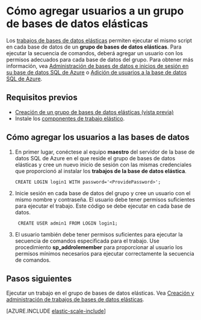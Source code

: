 <properties 
	pageTitle="Cómo agregar usuarios a un grupo de bases de datos elásticas" 
	description="Debe agregar un usuario con privilegios para cada base de datos del grupo." 
	services="sql-database" 
	documentationCenter=""  
	manager="jeffreyg" 
	authors="sidneyh"/>

<tags 
	ms.service="sql-database" 
	ms.workload="sql-database" 
	ms.tgt_pltfrm="na" 
	ms.devlang="na" 
	ms.topic="article" 
	ms.date="07/24/2015" 
	ms.author="sidneyh" />

# Cómo agregar usuarios a un grupo de bases de datos elásticas

Los [trabajos de bases de datos elásticas](sql-database-elastic-pool.md) permiten ejecutar el mismo script en cada base de datos de un **grupo de bases de datos elásticas**. Para ejecutar la secuencia de comandos, deberá agregar un usuario con los permisos adecuados para cada base de datos del grupo. Para obtener más información, vea [Administración de bases de datos e inicios de sesión en su base de datos SQL de Azure](https://msdn.microsoft.com/library/azure/ee336235.aspx?f=255&MSPPError=-2147217396) o [Adición de usuarios a la base de datos SQL de Azure](http://azure.microsoft.com/blog/2010/06/21/adding-users-to-your-sql-azure-database/).

## Requisitos previos
* [Creación de un grupo de bases de datos elásticas (vista previa)](sql-database-elastic-pool-portal.md)
* Instale los [componentes de trabajo elástico](sql-database-elastic-jobs-service-installation.md). 

## Cómo agregar los usuarios a las bases de datos

1.	En primer lugar, conéctese al equipo **maestro** del servidor de la base de datos SQL de Azure en el que reside el grupo de bases de datos elásticas y cree un nuevo inicio de sesión con las mismas credenciales que proporcionó al instalar los **trabajos de la base de datos elástica**.

		CREATE LOGIN login1 WITH password='<ProvidePassword>';

2. Inicie sesión en cada base de datos del grupo y cree un usuario con el mismo nombre y contraseña. El usuario debe tener permisos suficientes para ejecutar el trabajo. Este código se debe ejecutar en cada base de datos.

		CREATE USER admin1 FROM LOGIN login1;
		
3. El usuario también debe tener permisos suficientes para ejecutar la secuencia de comandos especificada para el trabajo. Use procedimiento **sp\_addrolemember** para proporcionar al usuario los permisos mínimos necesarios para ejecutar correctamente la secuencia de comandos.

## Pasos siguientes

Ejecutar un trabajo en el grupo de bases de datos elásticas. Vea [Creación y administración de trabajos de bases de datos elásticas](sql-database-elastic-jobs-create-and-manage.md).

[AZURE.INCLUDE [elastic-scale-include](../../includes/elastic-scale-include.md)]

<!--Image references-->
[1]: ./media/sql-database-elastic-jobs-overview/elastic-jobs.png
<!--anchors-->

<!---HONumber=August15_HO6-->